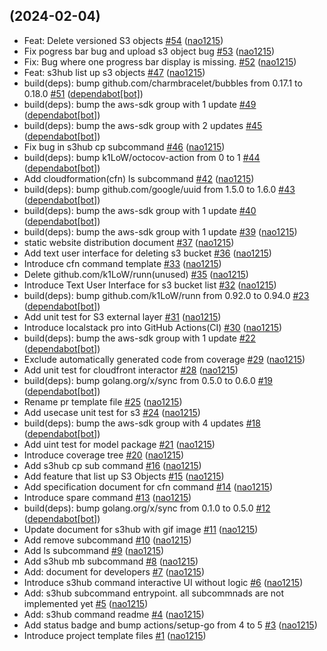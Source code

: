 ## [](https://github.com/nao1215/rainbow/compare/77bdf974281a...) (2024-02-04)

* Feat: Delete versioned S3 objects [#54](https://github.com/nao1215/rainbow/pull/54) ([nao1215](https://github.com/nao1215))
* Fix pogress bar bug and upload s3 object bug [#53](https://github.com/nao1215/rainbow/pull/53) ([nao1215](https://github.com/nao1215))
* Fix: Bug where one progress bar display is missing. [#52](https://github.com/nao1215/rainbow/pull/52) ([nao1215](https://github.com/nao1215))
* Feat: s3hub list up s3 objects [#47](https://github.com/nao1215/rainbow/pull/47) ([nao1215](https://github.com/nao1215))
* build(deps): bump github.com/charmbracelet/bubbles from 0.17.1 to 0.18.0 [#51](https://github.com/nao1215/rainbow/pull/51) ([dependabot[bot]](https://github.com/apps/dependabot))
* build(deps): bump the aws-sdk group with 1 update [#49](https://github.com/nao1215/rainbow/pull/49) ([dependabot[bot]](https://github.com/apps/dependabot))
* build(deps): bump the aws-sdk group with 2 updates [#45](https://github.com/nao1215/rainbow/pull/45) ([dependabot[bot]](https://github.com/apps/dependabot))
* Fix bug in s3hub cp subcommand [#46](https://github.com/nao1215/rainbow/pull/46) ([nao1215](https://github.com/nao1215))
* build(deps): bump k1LoW/octocov-action from 0 to 1 [#44](https://github.com/nao1215/rainbow/pull/44) ([dependabot[bot]](https://github.com/apps/dependabot))
* Add cloudformation(cfn) ls subcommand [#42](https://github.com/nao1215/rainbow/pull/42) ([nao1215](https://github.com/nao1215))
* build(deps): bump github.com/google/uuid from 1.5.0 to 1.6.0 [#43](https://github.com/nao1215/rainbow/pull/43) ([dependabot[bot]](https://github.com/apps/dependabot))
* build(deps): bump the aws-sdk group with 1 update [#40](https://github.com/nao1215/rainbow/pull/40) ([dependabot[bot]](https://github.com/apps/dependabot))
* build(deps): bump the aws-sdk group with 1 update [#39](https://github.com/nao1215/rainbow/pull/39) ([nao1215](https://github.com/nao1215))
* static website distribution document [#37](https://github.com/nao1215/rainbow/pull/37) ([nao1215](https://github.com/nao1215))
* Add text user interface for deleting s3 bucket  [#36](https://github.com/nao1215/rainbow/pull/36) ([nao1215](https://github.com/nao1215))
* Introduce cfn command template [#33](https://github.com/nao1215/rainbow/pull/33) ([nao1215](https://github.com/nao1215))
* Delete github.com/k1LoW/runn(unused) [#35](https://github.com/nao1215/rainbow/pull/35) ([nao1215](https://github.com/nao1215))
* Introduce Text User Interface for s3 bucket list [#32](https://github.com/nao1215/rainbow/pull/32) ([nao1215](https://github.com/nao1215))
* build(deps): bump github.com/k1LoW/runn from 0.92.0 to 0.94.0 [#23](https://github.com/nao1215/rainbow/pull/23) ([dependabot[bot]](https://github.com/apps/dependabot))
* Add unit test for S3 external layer [#31](https://github.com/nao1215/rainbow/pull/31) ([nao1215](https://github.com/nao1215))
* Introduce localstack pro into GitHub Actions(CI) [#30](https://github.com/nao1215/rainbow/pull/30) ([nao1215](https://github.com/nao1215))
* build(deps): bump the aws-sdk group with 1 update [#22](https://github.com/nao1215/rainbow/pull/22) ([dependabot[bot]](https://github.com/apps/dependabot))
* Exclude automatically generated code from coverage [#29](https://github.com/nao1215/rainbow/pull/29) ([nao1215](https://github.com/nao1215))
* Add unit test for cloudfront interactor [#28](https://github.com/nao1215/rainbow/pull/28) ([nao1215](https://github.com/nao1215))
* build(deps): bump golang.org/x/sync from 0.5.0 to 0.6.0 [#19](https://github.com/nao1215/rainbow/pull/19) ([dependabot[bot]](https://github.com/apps/dependabot))
* Rename pr template file [#25](https://github.com/nao1215/rainbow/pull/25) ([nao1215](https://github.com/nao1215))
* Add usecase unit test for s3 [#24](https://github.com/nao1215/rainbow/pull/24) ([nao1215](https://github.com/nao1215))
* build(deps): bump the aws-sdk group with 4 updates [#18](https://github.com/nao1215/rainbow/pull/18) ([dependabot[bot]](https://github.com/apps/dependabot))
* Add uint test for model package [#21](https://github.com/nao1215/rainbow/pull/21) ([nao1215](https://github.com/nao1215))
* Introduce coverage tree [#20](https://github.com/nao1215/rainbow/pull/20) ([nao1215](https://github.com/nao1215))
* Add s3hub cp sub command [#16](https://github.com/nao1215/rainbow/pull/16) ([nao1215](https://github.com/nao1215))
* Add feature that list up S3 Objects [#15](https://github.com/nao1215/rainbow/pull/15) ([nao1215](https://github.com/nao1215))
* Add specification document for cfn command [#14](https://github.com/nao1215/rainbow/pull/14) ([nao1215](https://github.com/nao1215))
* Introduce spare command [#13](https://github.com/nao1215/rainbow/pull/13) ([nao1215](https://github.com/nao1215))
* build(deps): bump golang.org/x/sync from 0.1.0 to 0.5.0 [#12](https://github.com/nao1215/rainbow/pull/12) ([dependabot[bot]](https://github.com/apps/dependabot))
* Update document for s3hub with gif image [#11](https://github.com/nao1215/rainbow/pull/11) ([nao1215](https://github.com/nao1215))
* Add remove subcommand [#10](https://github.com/nao1215/rainbow/pull/10) ([nao1215](https://github.com/nao1215))
* Add ls subcommand [#9](https://github.com/nao1215/rainbow/pull/9) ([nao1215](https://github.com/nao1215))
* Add s3hub mb subcommand [#8](https://github.com/nao1215/rainbow/pull/8) ([nao1215](https://github.com/nao1215))
* Add: document for developers [#7](https://github.com/nao1215/rainbow/pull/7) ([nao1215](https://github.com/nao1215))
* Introduce s3hub command interactive UI without logic [#6](https://github.com/nao1215/rainbow/pull/6) ([nao1215](https://github.com/nao1215))
* Add: s3hub subcommand entrypoint. all subcommnads are not implemented yet [#5](https://github.com/nao1215/rainbow/pull/5) ([nao1215](https://github.com/nao1215))
* Add: s3hub command readme [#4](https://github.com/nao1215/rainbow/pull/4) ([nao1215](https://github.com/nao1215))
* Add status badge and bump actions/setup-go from 4 to 5  [#3](https://github.com/nao1215/rainbow/pull/3) ([nao1215](https://github.com/nao1215))
* Introduce project template files [#1](https://github.com/nao1215/rainbow/pull/1) ([nao1215](https://github.com/nao1215))
